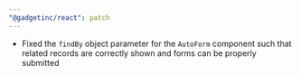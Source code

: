 ```yaml
---
"@gadgetinc/react": patch
---
```


- Fixed the `findBy` object parameter for the `AutoForm` component such that related records are correctly shown and forms can be properly submitted

